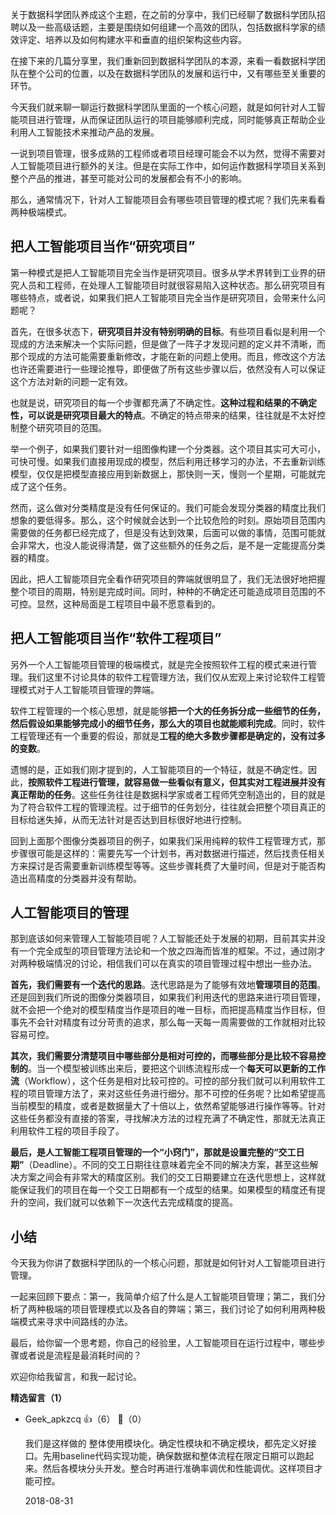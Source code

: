 关于数据科学团队养成这个主题，在之前的分享中，我们已经聊了数据科学团队招聘以及一些高级话题，主要是围绕如何组建一个高效的团队，包括数据科学家的绩效评定、培养以及如何构建水平和垂直的组织架构这些内容。

在接下来的几篇分享里，我们重新回到数据科学团队的本源，来看一看数据科学团队在整个公司的位置，以及在数据科学团队的发展和运行中，又有哪些至关重要的环节。

今天我们就来聊一聊运行数据科学团队里面的一个核心问题，就是如何针对人工智能项目进行管理，从而保证团队运行的项目能够顺利完成，同时能够真正帮助企业利用人工智能技术来推动产品的发展。

一说到项目管理，很多成熟的工程师或者项目经理可能会不以为然，觉得不需要对人工智能项目进行额外的关注。但是在实际工作中，如何运作数据科学项目关系到整个产品的推进，甚至可能对公司的发展都会有不小的影响。

那么，通常情况下，针对人工智能项目会有哪些项目管理的模式呢？我们先来看看两种极端模式。

## 把人工智能项目当作“研究项目”

第一种模式是把人工智能项目完全当作是研究项目。很多从学术界转到工业界的研究人员和工程师，在处理人工智能项目时就很容易陷入这种状态。那么研究项目有哪些特点，或者说，如果我们把人工智能项目完全当作是研究项目，会带来什么问题呢？

首先，在很多状态下，**研究项目并没有特别明确的目标**。有些项目看似是利用一个现成的方法来解决一个实际问题，但是做了一阵子才发现问题的定义并不清晰，而那个现成的方法可能需要重新修改，才能在新的问题上使用。而且，修改这个方法也许还需要进行一些理论推导，即便做了所有这些步骤以后，依然没有人可以保证这个方法对新的问题一定有效。

也就是说，研究项目的每一个步骤都充满了不确定性。**这种过程和结果的不确定性，可以说是研究项目最大的特点**。不确定的特点带来的结果，往往就是不太好控制整个研究项目的范围。

举一个例子，如果我们要针对一组图像构建一个分类器。这个项目其实可大可小，可快可慢。如果我们直接用现成的模型，然后利用迁移学习的办法，不去重新训练模型，仅仅是把模型直接应用到新数据上，那快则一天，慢则一个星期，可能就完成了这个任务。

然而，这么做对分类精度是没有任何保证的。我们可能会发现分类器的精度比我们想象的要低得多。那么，这个时候就会达到一个比较危险的时刻。原始项目范围内需要做的任务都已经完成了，但是没有达到效果，后面可以做的事情，范围可能就会非常大，也没人能说得清楚，做了这些额外的任务之后，是不是一定能提高分类器的精度。

因此，把人工智能项目完全看作研究项目的弊端就很明显了，我们无法很好地把握整个项目的周期，特别是完成时间。同时，种种的不确定还可能造成项目范围的不可控。显然，这种局面是工程项目中最不愿意看到的。

## 把人工智能项目当作“软件工程项目”

另外一个人工智能项目管理的极端模式，就是完全按照软件工程的模式来进行管理。我们这里不讨论具体的软件工程管理方法，我们仅从宏观上来讨论软件工程管理模式对于人工智能项目管理的弊端。

软件工程管理的一个核心思想，就是能够**把一个大的任务拆分成一些细节的任务，然后假设如果能够完成小的细节任务，那么大的项目也就能顺利完成**。同时，软件工程管理还有一个重要的假设，那就是**工程的绝大多数步骤都是确定的，没有过多的变数**。

遗憾的是，正如我们刚才提到的，人工智能项目的一个特征，就是不确定性。因此，**按照软件工程进行管理，就容易做一些看似有意义，但其实对工程进展并没有真正帮助的任务**。这些任务往往是数据科学家或者工程师凭空制造出的，目的就是为了符合软件工程的管理流程。过于细节的任务划分，往往就会把整个项目真正的目标给迷失掉，从而无法针对是否达到目标很好地进行控制。

回到上面那个图像分类器项目的例子，如果我们采用纯粹的软件工程管理方式，那步骤很可能是这样的：需要先写一个计划书，再对数据进行描述，然后找责任相关方来探讨是否需要重新训练模型等等。这些步骤耗费了大量时间，但是对于能否构造出高精度的分类器并没有帮助。

## 人工智能项目的管理

那到底该如何来管理人工智能项目呢？人工智能还处于发展的初期，目前其实并没有一个完全成型的项目管理方法论和一个放之四海而皆准的框架。不过，通过刚才对两种极端情况的讨论，相信我们可以在真实的项目管理过程中想出一些办法。

**首先，我们需要有一个迭代的思路**。迭代思路是为了能够有效地**管理项目的范围**。还是回到我们所说的图像分类器项目，如果我们利用迭代的思路来进行项目管理，就不会把一个绝对的模型精度当作是项目的唯一目标，而把提高精度当作目标，但事先不会针对精度有过分苛责的追求，那么每一天每一周需要做的工作就相对比较容易可控。

**其次，我们需要分清楚项目中哪些部分是相对可控的，而哪些部分是比较不容易控制的**。当一个模型被训练出来后，要把这个训练流程形成一个**每天可以更新的工作流**（Workflow），这个任务是相对比较可控的。可控的部分我们就可以利用软件工程的项目管理方法了，来对这些任务进行细分。那不可控的任务呢？比如希望提高当前模型的精度，或者是数据量大了十倍以上，依然希望能够进行操作等等。针对这些任务都没有直接的答案，寻找解决方法的过程充满了不确定性，那就无法真正利用软件工程的项目手段了。

**最后，是人工智能工程项目管理的一个“小窍门”，那就是设置完整的“交工日期”**（Deadline）。不同的交工日期往往意味着完全不同的解决方案，甚至这些解决方案之间会有非常大的精度区别。我们的交工日期要建立在迭代思想上，这样就能保证我们的项目在每一个交工日期都有一个成型的结果。如果模型的精度还有提升的空间，我们就可以依赖下一次迭代去完成精度的提高。

## 小结

今天我为你讲了数据科学团队的一个核心问题，那就是如何针对人工智能项目进行管理。

一起来回顾下要点：第一，我简单介绍了什么是人工智能项目管理；第二，我们分析了两种极端的项目管理模式以及各自的弊端；第三，我们讨论了如何利用两种极端模式来寻求中间路线的办法。

最后，给你留一个思考题，你自己的经验里，人工智能项目在运行过程中，哪些步骤或者说是流程是最消耗时间的？

欢迎你给我留言，和我一起讨论。
<div><strong>精选留言（1）</strong></div><ul>
<li><span>Geek_apkzcq</span> 👍（6） 💬（0）<p>我们是这样做的
整体使用模块化。确定性模块和不确定模块，都先定义好接口。先用baseline代码实现功能，确保数据和整体流程在限定日期可以跑起来。然后各模块分头开发。整合时再进行准确率调优和性能调优。这样项目才能可控。</p>2018-08-31</li><br/>
</ul>